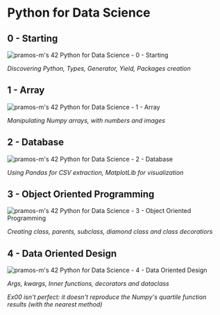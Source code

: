# Python for Data Science

## 0 - Starting
![pramos-m's 42 Python for Data Science - 0 - Starting](100_100.jpg)

*Discovering Python, Types, Generator, Yield, Packages creation*

## 1 - Array
![pramos-m's 42 Python for Data Science - 1 - Array](100_100.jpg)

*Manipulating Numpy arrays, with numbers and images*

## 2 - Database
![pramos-m's 42 Python for Data Science - 2 - Database](100_100.jpg)

*Using Pandas for CSV extraction, MatplotLib for visualization*

## 3 - Object Oriented Programming
![pramos-m's 42 Python for Data Science - 3 - Object Oriented Programming](100_100.jpg)

*Creating class, parents, subclass, diamond class and class decoratiors*

## 4 - Data Oriented Design
![pramos-m's 42 Python for Data Science - 4 - Data Oriented Design](100_100.jpg)

*Args, kwargs, Inner functions, decorators and dataclass*

*Ex00 isn't perfect: it doesn't reproduce the Numpy's quartile function results (with the nearest method)*
